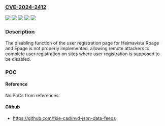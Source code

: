 ### [CVE-2024-2412](https://cve.mitre.org/cgi-bin/cvename.cgi?name=CVE-2024-2412)
![](https://img.shields.io/static/v1?label=Product&message=Epage&color=blue)
![](https://img.shields.io/static/v1?label=Product&message=Rpage&color=blue)
![](https://img.shields.io/static/v1?label=Version&message=earlier%20version%3C%3D%20v3.0.106.20231112%20&color=brighgreen)
![](https://img.shields.io/static/v1?label=Version&message=earlier%20version%3C%3D%20v5.4.103.20231111%20&color=brighgreen)
![](https://img.shields.io/static/v1?label=Vulnerability&message=CWE-284%3A%20Improper%20Access%20Control&color=brighgreen)

### Description

The disabling function of the user registration page for Heimavista Rpage and Epage is not properly implemented, allowing remote attackers to complete user registration on sites where user registration is supposed to be disabled.

### POC

#### Reference
No PoCs from references.

#### Github
- https://github.com/fkie-cad/nvd-json-data-feeds

